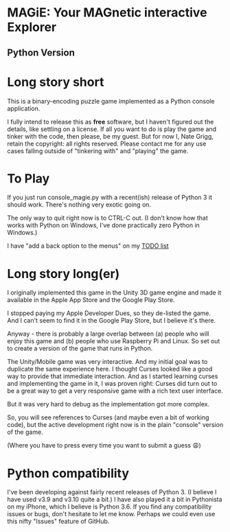 MAGiE: Your MAGnetic interactive Explorer
=================================================
Python Version
-------------------------------------------------

# Long story short
This is a binary-encoding puzzle game implemented as a Python console application.

I fully intend to release this as **free** software, but I haven't figured out the details, like settling on a license.
If all you want to do is play the game and tinker with the code, then please, be my guest.
But for now I, Nate Grigg, retain the copyright: all rights reserved.
Please contact me for any use cases falling outside of "tinkering with" and "playing" the game.

# To Play
If you just run console_magie.py with a recent(ish) release of Python 3 it should work.
There's nothing very exotic going on.

The only way to quit right now is to CTRL-C out.
(I don't know how that works with Python on Windows, I've done practically zero Python in Windows.)

I have "add a back option to the menus" on my [TODO list](project.org)


# Long story long(er)
I originally implemented this game in the Unity 3D game engine
and made it available in the Apple App Store and the Google Play Store.

I stopped paying my Apple Developer Dues, so they de-listed the game.
And I can't seem to find it in the Google Play Store, but I believe it's there.

Anyway - there is probably a large overlap between
(a) people who will enjoy this game and
(b) people who use Raspberry Pi and Linux. 
So set out to create a version of the game that runs in Python.

The Unity/Mobile game was very interactive. And my initial goal was to duplicate the same experience here.
I thought Curses looked like a good way to provide that immediate interaction.
And as I started learning curses and implementing the game in it, I was proven right:
Curses did turn out to be a great way to get a very responsive game with a rich text user interface.

But it was very hard to debug as the implementation got more complex.

So, you will see references to Curses (and maybe even a bit of working code),
but the active development right now is in the plain "console" version of the game.

(Where you have to press <enter> every time you want to submit a guess 😩)

# Python compatibility
I've been developing against fairly recent releases of Python 3. (I believe I have used v3.9 and v3.10 quite a bit.)
I have also played it a bit in Pythonista on my iPhone, which I believe is Python 3.6.
If you find any compatibility issues or bugs, don't hesitate to let me know.
Perhaps we could even use this nifty "Issues" feature of GitHub.
